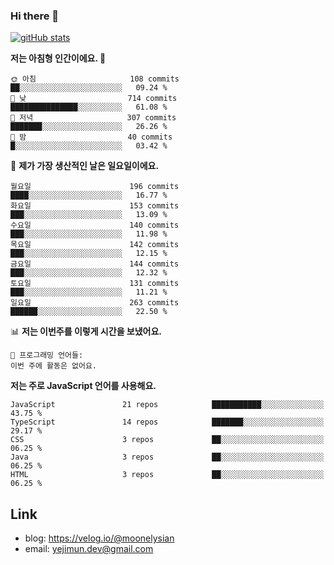 ### Hi there 👋

<!--
**moonelysian/moonelysian** is a ✨ _special_ ✨ repository because its `README.md` (this file) appears on your GitHub profile.

Here are some ideas to get you started:

- 🔭 I’m currently working on ...
- 🌱 I’m currently learning ...
- 👯 I’m looking to collaborate on ...
- 🤔 I’m looking for help with ...
- 💬 Ask me about ...
- 📫 How to reach me: ...
- 😄 Pronouns: ...
- ⚡ Fun fact: ...
-->

<!-- [![wakatime stats](https://github-readme-stats.vercel.app/api/wakatime?username=moonelysian)](https://github.com/anuraghazra/github-readme-stats) -->

[![gitHub stats](https://github-readme-stats.vercel.app/api?username=moonelysian&show_icons=true)](https://github.com/anuraghazra/github-readme-stats)

<!--START_SECTION:waka-->
**저는 아침형 인간이에요. 🐤** 

```text
🌞 아침                     108 commits         ██░░░░░░░░░░░░░░░░░░░░░░░   09.24 % 
🌆 낮　                     714 commits         ███████████████░░░░░░░░░░   61.08 % 
🌃 저녁                     307 commits         ███████░░░░░░░░░░░░░░░░░░   26.26 % 
🌙 밤　                     40 commits          █░░░░░░░░░░░░░░░░░░░░░░░░   03.42 % 
```
📅 **제가 가장 생산적인 날은 일요일이에요.** 

```text
월요일                      196 commits         ████░░░░░░░░░░░░░░░░░░░░░   16.77 % 
화요일                      153 commits         ███░░░░░░░░░░░░░░░░░░░░░░   13.09 % 
수요일                      140 commits         ███░░░░░░░░░░░░░░░░░░░░░░   11.98 % 
목요일                      142 commits         ███░░░░░░░░░░░░░░░░░░░░░░   12.15 % 
금요일                      144 commits         ███░░░░░░░░░░░░░░░░░░░░░░   12.32 % 
토요일                      131 commits         ███░░░░░░░░░░░░░░░░░░░░░░   11.21 % 
일요일                      263 commits         ██████░░░░░░░░░░░░░░░░░░░   22.50 % 
```


📊 **저는 이번주를 이렇게 시간을 보냈어요.** 

```text
💬 프로그래밍 언어들: 
이번 주에 활동은 없어요.
```

**저는 주로 JavaScript 언어를 사용해요.** 

```text
JavaScript               21 repos            ███████████░░░░░░░░░░░░░░   43.75 % 
TypeScript               14 repos            ███████░░░░░░░░░░░░░░░░░░   29.17 % 
CSS                      3 repos             ██░░░░░░░░░░░░░░░░░░░░░░░   06.25 % 
Java                     3 repos             ██░░░░░░░░░░░░░░░░░░░░░░░   06.25 % 
HTML                     3 repos             ██░░░░░░░░░░░░░░░░░░░░░░░   06.25 % 
```




<!--END_SECTION:waka-->


## Link
- blog: https://velog.io/@moonelysian
- email: yejimun.dev@gmail.com
